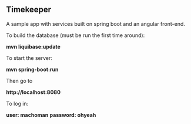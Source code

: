 ## Timekeeper

A sample app with services built on spring boot and an angular front-end.

To build the database (must be run the first time around):

**mvn liquibase:update**

To start the server:

**mvn spring-boot:run**

Then go to

**http://localhost:8080**

To log in:

**user: machoman**
**password: ohyeah**



